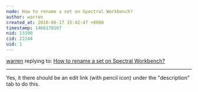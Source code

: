 ```yaml
---
node: How to rename a set on Spectral Workbench?
author: warren
created_at: 2016-06-17 15:42:47 +0000
timestamp: 1466178167
nid: 13190
cid: 22244
uid: 1
---
```




[warren](../profile/warren) replying to: [How to rename a set on Spectral Workbench?](../notes/AndrewJamesLaplante/06-12-2016/question-how-to-rename-a-set)

----
Yes, it there should be an edit link (with pencil icon) under the "description" tab to do this. 